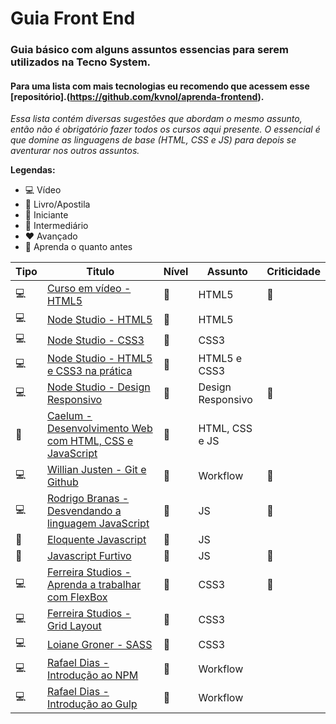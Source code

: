 # Guia Front End

### Guia básico com alguns assuntos essencias para serem utilizados na Tecno System. 
#### Para uma lista com mais tecnologias eu recomendo que acessem esse [repositório].(https://github.com/kvnol/aprenda-frontend).

*Essa lista contém diversas sugestões que abordam o mesmo assunto, então não é obrigatório fazer todos os cursos aqui presente. O essencial é que domine as linguagens de base (HTML, CSS e JS) para depois se aventurar nos outros assuntos.*

**Legendas:**

- :computer: Vídeo
- :book: Livro/Apostila
- :green_heart: Iniciante
- :yellow_heart: Intermediário 
- :heart: Avançado
- :red_circle: Aprenda o quanto antes


Tipo | Titulo | Nível | Assunto | Criticidade 
---- | -------|-------|---------|------------
:computer: | [Curso em vídeo - HTML5](https://www.youtube.com/watch?v=epDCjksKMok&list=PLHz_AreHm4dlAnJ_jJtV29RFxnPHDuk9o) | :green_heart: | HTML5 | :red_circle:
:computer: | [Node Studio - HTML5](https://www.youtube.com/watch?v=YoDJsSII2Ug&list=PLwXQLZ3FdTVGKl3iPEyEWpFoYkMUxWW5O) | :green_heart: | HTML5
:computer: | [Node Studio - CSS3](https://www.youtube.com/watch?v=FRhM6sMOTfg&list=PLwXQLZ3FdTVGf7GUtiOFLc_9AXO25iIzG) | :green_heart: | CSS3
:computer: | [Node Studio - HTML5 e CSS3 na prática](https://www.youtube.com/watch?v=3_tTUcfZ5Ik&list=PLwXQLZ3FdTVF_HYP5r1oR7vK1_7ZuTU78) | :green_heart: | HTML5 e CSS3
:computer: |[Node Studio - Design Responsivo](https://www.youtube.com/watch?v=Z7z8J12hMco&list=PLwXQLZ3FdTVFi6oHo_K4IYDcwCU5-f1x5) | :green_heart: | Design Responsivo | :red_circle:
:book: | [Caelum - Desenvolvimento Web com HTML, CSS e JavaScript](https://www.caelum.com.br/apostila-html-css-javascript/) | :green_heart: | HTML, CSS e JS
:computer: | [Willian Justen - Git e Github](https://www.udemy.com/git-e-github-para-iniciantes/learn/v4/) | :yellow_heart: | Workflow | :red_circle:
:computer: | [Rodrigo Branas - Desvendando a linguagem JavaScript](https://www.youtube.com/watch?v=093dIOCNeIc&list=PLQCmSnNFVYnT1-oeDOSBnt164802rkegc) | :yellow_heart: | JS | :red_circle:
:book: | [Eloquente Javascript](https://braziljs.github.io/eloquente-javascript/) | :yellow_heart: | JS
:book: | [Javascript Furtivo](https://leanpub.com/javascriptfurtivo) | :yellow_heart: | JS | :red_circle:
:computer: | [Ferreira Studios - Aprenda a trabalhar com FlexBox](https://www.youtube.com/watch?v=dbVQqcV9iEc)| :yellow_heart: | CSS3 | :red_circle:
:computer: | [Ferreira Studios - Grid Layout](https://www.youtube.com/watch?v=RNvQzo4DoOA)| :yellow_heart: | CSS3
:computer: | [Loiane Groner - SASS](https://www.youtube.com/watch?v=D9OpSGViDgA&list=PL3C05B7A66AC502CF)| :yellow_heart: | CSS3
:computer: | [Rafael Dias - Introdução ao NPM](https://www.youtube.com/watch?v=WZoVzdi3N9s) | :yellow_heart: | Workflow
:computer: | [Rafael Dias - Introdução ao Gulp](https://www.youtube.com/watch?v=YEPz_NYHpac) | :yellow_heart: | Workflow
